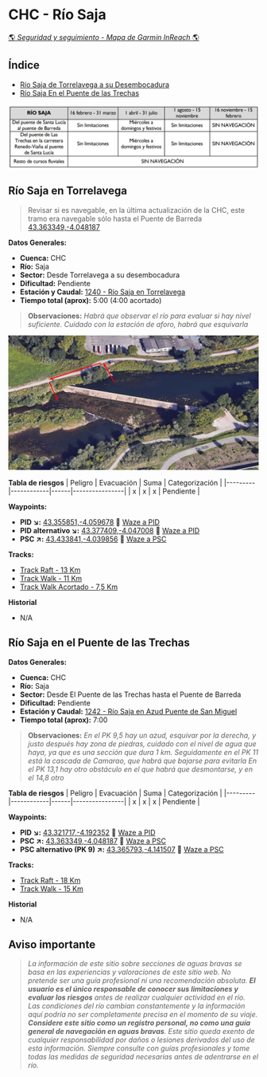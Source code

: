 # CHC - Río Saja
[:earth_americas: *Seguridad y seguimiento - Mapa de Garmin InReach* :earth_americas:](https://share.garmin.com/gpalacios82)

## Índice
* [Río Saja de Torrelavega a su Desembocadura](./CHC-Saja.md#río-saja-en-torrelavega)
* [Río Saja En el Puente de las Trechas](./CHC-Saja.md#río-saja-en-el-puente-de-las-trechas)

![](../misc/images/CHC-SajaTramosNavegables.jpg)

## Río Saja en Torrelavega

> Revisar si es navegable, en la última actualización de la CHC, este tramo era navegable sólo hasta el Puente de Barreda [43.363349,-4.048187](https://maps.app.goo.gl/WoR3oiQRJSGXN6VM9)

**Datos Generales:**
* **Cuenca:** CHC
* **Río:** Saja
* **Sector:** Desde Torrelavega a su desembocadura
* **Dificultad:** Pendiente
* **Estación y Caudal:** [1240 - Río Saja en Torrelavega](https://visor.saichcantabrico.es/)
* **Tiempo total (aprox):** 5:00 (4:00 acortado)

>**Observaciones:**
*Habrá que observar el río para evaluar si hay nivel suficiente. Cuidado con la estación de aforo, habrá que esquivarla*

![](../misc/images/CHC-SajaTorrelavegaEsquivar.jpg)

**Tabla de riesgos**
| Peligro | Evacuación | Suma | Categorización |
|---------|------------|------|----------------|
|    x    |     x      |   x  |   Pendiente    |

**Waypoints:**
* **PID :arrow_lower_right::** [43.355851,-4.059678](https://maps.app.goo.gl/gdPm3TkRxPG1piNh9) :car: [Waze a PID](https://waze.com/?ll=43.355851,-4.059678&navigate=yes)
* **PID alternativo :arrow_lower_right::** [43.377409,-4.047008](https://maps.app.goo.gl/yyHak9qt4zAj3yAF7) :car: [Waze a PID](https://waze.com/?ll=43.377409,-4.047008&navigate=yes)
* **PSC :arrow_upper_right::** [43.433841,-4.039856](https://maps.app.goo.gl/x1LJqr3k7kYBZHnQ8) :car: [Waze a PSC](https://waze.com/?ll=43.433841,-4.039856&navigate=yes)

**Tracks:**
* [Track Raft - 13 Km](https://connect.garmin.com/modern/course/263074652)
* [Track Walk - 11 Km](https://connect.garmin.com/modern/course/263074264)
* [Track Walk Acortado - 7,5 Km](https://connect.garmin.com/modern/course/289134936)

**Historial**
* N/A


## Río Saja en el Puente de las Trechas

**Datos Generales:**
* **Cuenca:** CHC
* **Río:** Saja
* **Sector:** Desde El Puente de las Trechas hasta el Puente de Barreda
* **Dificultad:** Pendiente
* **Estación y Caudal:** [1242 - Río Saja en Azud Puente de San Miguel](https://visor.saichcantabrico.es/)
* **Tiempo total (aprox):** 7:00

>**Observaciones:**
*En el PK 9,5 hay un azud, esquivar por la derecha, y justo después hay zona de piedras, cuidado con el nivel de agua que haya, ya que es una sección que dura 1 km.
Seguidamente en el PK 11 está la cascada de Camarao, que habrá que bajarse para evitarla
En el PK 13,1 hay otro obstáculo en el que habrá que desmontarse, y en el 14,8 otro*

**Tabla de riesgos**
| Peligro | Evacuación | Suma | Categorización |
|---------|------------|------|----------------|
|    x    |     x      |   x  |   Pendiente    |

**Waypoints:**
* **PID :arrow_lower_right::** [43.321717,-4.192352](https://maps.app.goo.gl/roJRTVVS8tkV2K298) :car: [Waze a PID](https://waze.com/?ll=43.321717,-4.192352&navigate=yes)
* **PSC :arrow_upper_right::** [43.363349,-4.048187](https://maps.app.goo.gl/XLT31CkRMG9ps1By5) :car: [Waze a PSC](https://waze.com/?ll=43.363349,-4.048187&navigate=yes)
* **PSC alternativo (PK 9) :arrow_upper_right::** [43.365793,-4.141507](https://maps.app.goo.gl/pgeYijKzSQeGsamP9) :car: [Waze a PSC](https://waze.com/?ll=43.365793,-4.141507&navigate=yes)

**Tracks:**
* [Track Raft - 18 Km](https://connect.garmin.com/modern/course/263471589)
* [Track Walk - 15 Km](https://connect.garmin.com/modern/course/263469697)

**Historial**
* N/A


## Aviso importante
>*La información de este sitio sobre secciones de aguas bravas se basa en las experiencias y valoraciones de este sitio web. No pretende ser una guía profesional ni una recomendación absoluta. **El usuario es el único responsable de conocer sus limitaciones y evaluar los riesgos** antes de realizar cualquier actividad en el río. Las condiciones del río cambian constantemente y la información aquí podría no ser completamente precisa en el momento de su viaje. **Considere este sitio como un registro personal, no como una guía general de navegación en aguas bravas**. Este sitio queda exento de cualquier responsabilidad por daños o lesiones derivados del uso de esta información. Siempre consulte con guías profesionales y tome todas las medidas de seguridad necesarias antes de adentrarse en el río.*